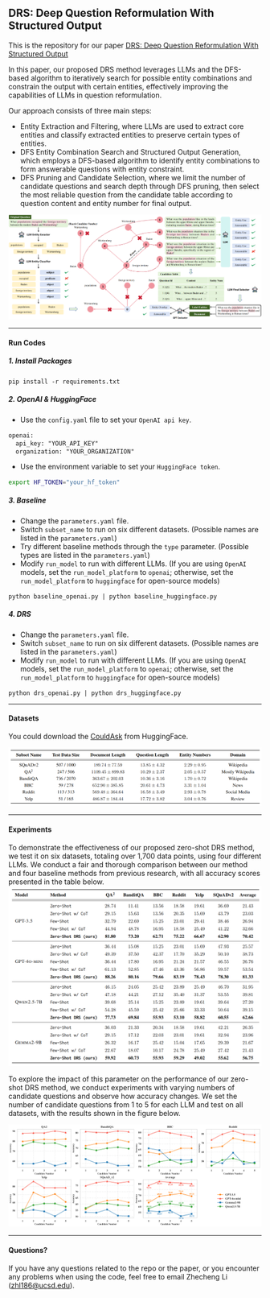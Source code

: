 ## DRS: Deep Question Reformulation With Structured Output

This is the repository for our paper [DRS: Deep Question Reformulation With Structured Output](https://arxiv.org/pdf/2411.17993)

In this paper, our proposed DRS method leverages LLMs and the DFS-based algorithm to iteratively search for possible entity combinations and constrain the output with certain entities, effectively improving the capabilities of LLMs in question reformulation.

Our approach consists of three main steps: 

- Entity Extraction and Filtering, where LLMs are used to extract core entities and classify extracted entities to preserve certain types of entities.
- DFS Entity Combination Search and Structured Output Generation, which employs a DFS-based algorithm to identify entity combinations to form answerable questions with entity constraint.
- DFS Pruning and Candidate Selection, where we limit the number of candidate questions and search depth through DFS pruning, then select the most reliable question from the candidate table according to question content and entity number for final output.

<img src="./Figs/algorithm.png" alt="algorithm" style="zoom:80%;" />

------------------------------------------------------------------------------------------------------------------------------------------------------------------------

#### Run Codes

##### 1. Install Packages

```bas
pip install -r requirements.txt
```

##### 2. OpenAI & HuggingFace

- Use the ``config.yaml`` file to set your ``OpenAI api key``.

```bas
openai:
  api_key: "YOUR_API_KEY"
  organization: "YOUR_ORGANIZATION"
```

- Use the environment variable to set your ``HuggingFace token``.

```bash
export HF_TOKEN="your_hf_token"
```

##### 3. Baseline

- Change the ``parameters.yaml`` file.
- Switch ``subset_name`` to run on six different datasets. (Possible names are listed in the ``parameters.yaml``)
- Try different baseline methods through the ``type`` parameter. (Possible types are listed in the ``parameters.yaml``)
- Modify ``run_model`` to run with different LLMs. (If you are using ``OpenAI`` models, set the ``run_model_platform`` to ``openai``; otherwise, set the ``run_model_platform`` to ``huggingface`` for open-source models)

```bas
python baseline_openai.py | python baseline_huggingface.py
```

##### 4. DRS

- Change the ``parameters.yaml`` file.
- Switch ``subset_name`` to run on six different datasets. (Possible names are listed in the ``parameters.yaml``)
- Modify ``run_model`` to run with different LLMs. (If you are using ``OpenAI`` models, set the ``run_model_platform`` to ``openai``; otherwise, set the ``run_model_platform`` to ``huggingface`` for open-source models)

```bas
python drs_openai.py | python drs_huggingface.py
```

------------------------------------------------------------------------------------------------------------------------------------------------------------------------

#### Datasets

You could download the [CouldAsk](https://huggingface.co/datasets/wentingzhao/couldask) from HuggingFace.

![dataset](./Figs/dataset.png)

------------------------------------------------------------------------------------------------------------------------------------------------------------------------

#### Experiments

To demonstrate the effectiveness of our proposed zero-shot DRS method, we test it on six datasets, totaling over 1,700 data points, using four different LLMs. We conduct a fair and thorough comparison between our method and four baseline methods from previous research, with all accuracy scores presented in the table below.
<img src="./Figs/score.png" alt="score" style="zoom:100%;" />

To explore the impact of this parameter on the performance of our zero-shot DRS method, we conduct experiments with varying numbers of candidate questions and observe how accuracy changes. We set the number of candidate questions from 1 to 5 for each LLM and test on all datasets, with the results shown in the figure below. 

![candidate](./Figs/candidate.png)

------------------------------------------------------------------------------------------------------------------------------------------------------------------------

#### Questions?
If you have any questions related to the repo or the paper, or you encounter any problems when using the code, feel free to email Zhecheng Li (zhl186@ucsd.edu).
